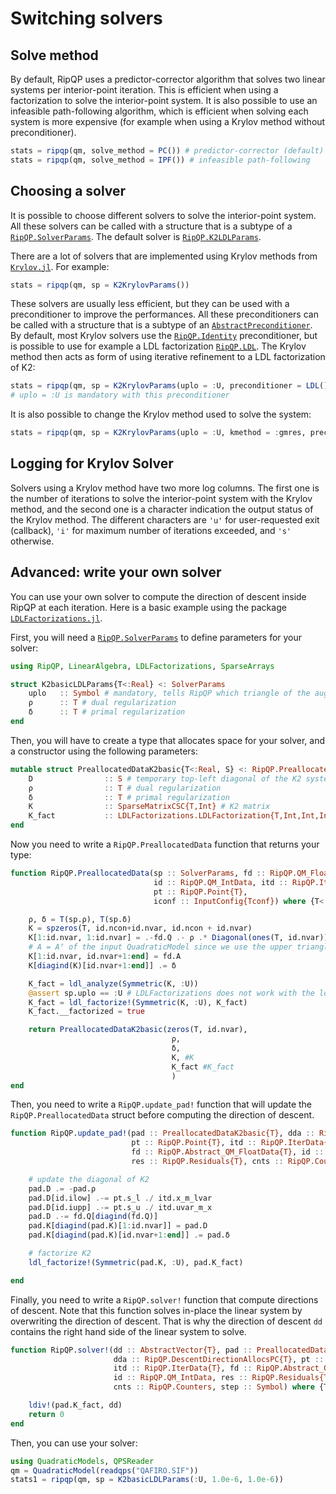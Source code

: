 # Switching solvers

## Solve method

By default, RipQP uses a predictor-corrector algorithm that solves two linear systems per interior-point iteration.
This is efficient when using a factorization to solve the interior-point system.
It is also possible to use an infeasible path-following algorithm, which is efficient when solving each system is more expensive (for example when using a Krylov method without preconditioner).

```julia
stats = ripqp(qm, solve_method = PC()) # predictor-corrector (default)
stats = ripqp(qm, solve_method = IPF()) # infeasible path-following
```

## Choosing a solver

It is possible to choose different solvers to solve the interior-point system.
All these solvers can be called with a structure that is a subtype of a [`RipQP.SolverParams`](@ref).
The default solver is [`RipQP.K2LDLParams`](@ref).

There are a lot of solvers that are implemented using Krylov methods from [`Krylov.jl`](https://github.com/JuliaSmoothOptimizers/Krylov.jl).
For example:

```julia
stats = ripqp(qm, sp = K2KrylovParams())
```

These solvers are usually less efficient, but they can be used with a preconditioner to improve the performances.
All these preconditioners can be called with a structure that is a subtype of an [`AbstractPreconditioner`](@ref).
By default, most Krylov solvers use the [`RipQP.Identity`](@ref) preconditioner, but is possible to use for example
a LDL factorization [`RipQP.LDL`](@ref).
The Krylov method then acts as form of using iterative refinement to a LDL factorization of K2:

```julia
stats = ripqp(qm, sp = K2KrylovParams(uplo = :U, preconditioner = LDL())) 
# uplo = :U is mandatory with this preconditioner
```

It is also possible to change the Krylov method used to solve the system:
```julia
stats = ripqp(qm, sp = K2KrylovParams(uplo = :U, kmethod = :gmres, preconditioner = LDL()))
```

## Logging for Krylov Solver

Solvers using a Krylov method have two more log columns.
The first one is the number of iterations to solve the interior-point system with the Krylov method, and the second one is a character indication the output status of the Krylov method.
The different characters are `'u'` for user-requested exit (callback), `'i'` for maximum number of iterations exceeded, and `'s'` otherwise.

## Advanced: write your own solver

You can use your own solver to compute the direction of descent inside RipQP at each iteration.
Here is a basic example using the package [`LDLFactorizations.jl`](https://github.com/JuliaSmoothOptimizers/LDLFactorizations.jl).

First, you will need a [`RipQP.SolverParams`](@ref) to define parameters for your solver:

```julia
using RipQP, LinearAlgebra, LDLFactorizations, SparseArrays

struct K2basicLDLParams{T<:Real} <: SolverParams
    uplo   :: Symbol # mandatory, tells RipQP which triangle of the augmented system to store
    ρ      :: T # dual regularization
    δ      :: T # primal regularization
end
```

Then, you will have to create a type that allocates space for your solver, and a constructor using the following parameters:

```julia
mutable struct PreallocatedDataK2basic{T<:Real, S} <: RipQP.PreallocatedDataAugmented{T, S}
    D                :: S # temporary top-left diagonal of the K2 system
    ρ                :: T # dual regularization
    δ                :: T # primal regularization
    K                :: SparseMatrixCSC{T,Int} # K2 matrix
    K_fact           :: LDLFactorizations.LDLFactorization{T,Int,Int,Int} # factorized K2
end
```

Now you need to write a `RipQP.PreallocatedData` function that returns your type:

```julia
function RipQP.PreallocatedData(sp :: SolverParams, fd :: RipQP.QM_FloatData{T},
                                id :: RipQP.QM_IntData, itd :: RipQP.IterData{T},
                                pt :: RipQP.Point{T},
                                iconf :: InputConfig{Tconf}) where {T<:Real, Tconf<:Real}

    ρ, δ = T(sp.ρ), T(sp.δ)
    K = spzeros(T, id.ncon+id.nvar, id.ncon + id.nvar)
    K[1:id.nvar, 1:id.nvar] = .-fd.Q .- ρ .* Diagonal(ones(T, id.nvar))
    # A = Aᵀ of the input QuadraticModel since we use the upper triangle:
    K[1:id.nvar, id.nvar+1:end] = fd.A 
    K[diagind(K)[id.nvar+1:end]] .= δ

    K_fact = ldl_analyze(Symmetric(K, :U))
    @assert sp.uplo == :U # LDLFactorizations does not work with the lower triangle
    K_fact = ldl_factorize!(Symmetric(K, :U), K_fact)
    K_fact.__factorized = true

    return PreallocatedDataK2basic(zeros(T, id.nvar),
                                    ρ,
                                    δ,
                                    K, #K
                                    K_fact #K_fact
                                    )
end
```

Then, you need to write a `RipQP.update_pad!` function that will update the `RipQP.PreallocatedData`
struct before computing the direction of descent.

```julia
function RipQP.update_pad!(pad :: PreallocatedDataK2basic{T}, dda :: RipQP.DescentDirectionAllocs{T},
                           pt :: RipQP.Point{T}, itd :: RipQP.IterData{T},
                           fd :: RipQP.Abstract_QM_FloatData{T}, id :: RipQP.QM_IntData,
                           res :: RipQP.Residuals{T}, cnts :: RipQP.Counters) where {T<:Real}

    # update the diagonal of K2
    pad.D .= -pad.ρ
    pad.D[id.ilow] .-= pt.s_l ./ itd.x_m_lvar
    pad.D[id.iupp] .-= pt.s_u ./ itd.uvar_m_x
    pad.D .-= fd.Q[diagind(fd.Q)]
    pad.K[diagind(pad.K)[1:id.nvar]] = pad.D
    pad.K[diagind(pad.K)[id.nvar+1:end]] .= pad.δ

    # factorize K2
    ldl_factorize!(Symmetric(pad.K, :U), pad.K_fact)

end
```

Finally, you need to write a `RipQP.solver!` function that compute directions of descent.
Note that this function solves in-place the linear system by overwriting the direction of descent.
That is why the direction of descent `dd` contains the right hand side of the linear system to solve.

```julia
function RipQP.solver!(dd :: AbstractVector{T}, pad :: PreallocatedDataK2basic{T},
                       dda :: RipQP.DescentDirectionAllocsPC{T}, pt :: RipQP.Point{T},
                       itd :: RipQP.IterData{T}, fd :: RipQP.Abstract_QM_FloatData{T},
                       id :: RipQP.QM_IntData, res :: RipQP.Residuals{T},
                       cnts :: RipQP.Counters, step :: Symbol) where {T<:Real}

    ldiv!(pad.K_fact, dd)
    return 0
end
```

Then, you can use your solver:

```julia
using QuadraticModels, QPSReader
qm = QuadraticModel(readqps("QAFIRO.SIF"))
stats1 = ripqp(qm, sp = K2basicLDLParams(:U, 1.0e-6, 1.0e-6))
```
